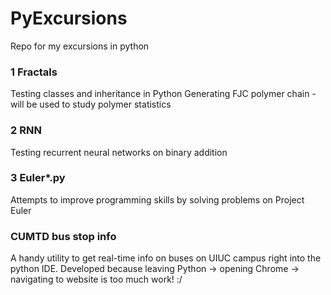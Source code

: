 # PyExcursions
Repo for my excursions in python

### 1 Fractals 
Testing classes and inheritance in Python
Generating FJC polymer chain - will be used to study polymer statistics

### 2 RNN
Testing recurrent neural networks on binary addition

### 3 Euler*.py
Attempts to improve programming skills by solving problems on Project Euler

### CUMTD bus stop info
A handy utility to get real-time info on buses on UIUC campus right into the python IDE.
Developed because leaving Python -> opening Chrome -> navigating to website is too much work! :/ 
